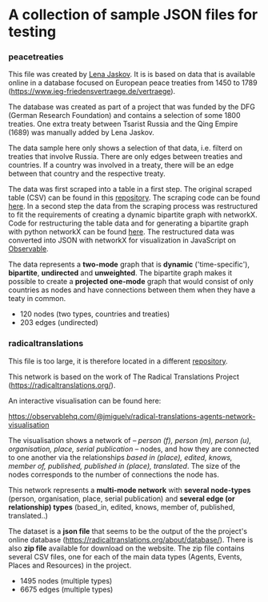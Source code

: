# A collection of sample JSON files for testing


### peacetreaties
This file was created by [Lena Jaskov](https://github.com/yaslena). It is is based on data that is available online in a database focused on European peace treaties from 1450 to 1789 (https://www.ieg-friedensvertraege.de/vertraege).

The database was created as part of a project that was funded by the DFG (German Research Foundation)
and contains a selection of some 1800 treaties. One extra treaty between Tsarist Russia and the Qing Empire (1689) was manually added by Lena Jaskov.

The data sample here only shows a selection of that data, i.e. filterd on treaties that involve Russia.
There are only edges between treaties and countries. If a country was involved in a treaty, there will be an edge between that country and the respective treaty.

The data was first scraped into a table in a first step. The original scraped table (CSV) can be found in this [repository](https://github.com/DHARPA-Project/kiara_plugin.network_analysis/blob/develop/examples/data/treaties). The scraping code can be found [here](https://github.com/yaslena/WebScraping).
In a second step the data from the scraping process was restructured to fit the requirements of creating a dynamic bipartite graph with networkX.
Code for restructuring the table data and for generating a bipartite graph with python networkX can be found [here](https://github.com/yaslena/NetworkAnalysis).
The restructured data was converted into JSON with networkX for visualization in JavaScript on [Observable](https://observablehq.com/@yaslena/dynamic-network-graph).

The data represents a **two-mode** graph that is **dynamic** ('time-specific'), **bipartite**, **undirected** and **unweighted**. The bipartite graph makes it possible to create a **projected** **one-mode** graph that would consist of only countries as nodes and have connections between them when they have a teaty in common.

- 120 nodes (two types, countries and treaties)
- 203 edges (undirected)

### radicaltranslations

This file is too large, it is therefore located in a different [repository](https://github.com/DHARPA-Project/kiara.examples/tree/main/examples/data/network_analysis/JSON).

This network is based on the work of The Radical Translations Project (https://radicaltranslations.org/).

An interactive visualisation can be found here:

https://observablehq.com/@jmiguelv/radical-translations-agents-network-visualisation

The visualisation shows a network of – *person (f), person (m), person (u), organisation, place, serial publication* – nodes, and how they are connected to one another via the relationships *based in (place), edited, knows, member of, published, published in (place), translated*. The size of the nodes corresponds to the number of connections the node has.

This network represents a **multi-mode network** with **several node-types** (person, organisation, place, serial publication) and **several edge (or relationship) types** (based_in, edited, knows, member of, published, translated..)

The dataset is a **json file** that seems to be the output of the the project's online database (https://radicaltranslations.org/about/database/). There is also **zip file** available for download on the website. The zip file contains several CSV files, one for each of the main data types (Agents, Events, Places and Resources) in the project.

- 1495 nodes (multiple types)
- 6675 edges (multiple types)
